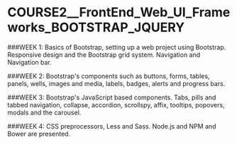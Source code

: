 # COURSE2__FrontEnd_Web_UI_Frameworks_BOOTSTRAP_JQUERY

###WEEK 1: 
Basics of Bootstrap, setting up a web project using Bootstrap. Responsive design and the Bootstrap grid system. Navigation and Navigation bar.

###WEEK 2: 
Bootstrap's components such as buttons, forms, tables, panels, wells, images and media, labels, badges, alerts and progress bars. 

###WEEK 3: 
Bootstrap's JavaScript based components. Tabs, pills and tabbed navigation, collapse, accordion, scrollspy, affix, tooltips, popovers, modals and the carousel.

###WEEK 4: 
CSS preprocessors, Less and Sass. Node.js and NPM and Bower are presented.
